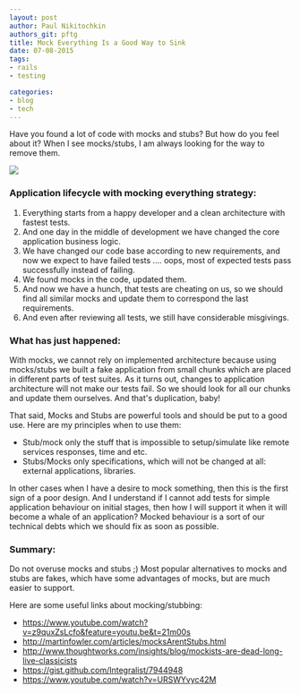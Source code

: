 ```yaml
---
layout: post
author: Paul Nikitochkin
authors_git: pftg
title: Mock Everything Is a Good Way to Sink
date: 07-08-2015
tags:
- rails
- testing

categories:
- blog
- tech
---
```


Have you found a lot of code with mocks and stubs? But how do you feel about it?
When I see mocks/stubs, I am always looking for the way to remove them.

<img src="http://www.quickmeme.com/img/9a/9a7460d0eec7baa6db72ab966714669e4754fea9ae127b44d6da56761260c2b2.jpg" class="left" style="margin-right: 2em;" />

### Application lifecycle with mocking everything strategy:

1. Everything starts from a happy developer and a clean architecture with fastest tests. 
2. And one day in the middle of development we have changed the core application business logic. 
3. We have changed our code base according to new requirements, and now we expect to have failed tests .... oops, most of expected tests pass successfully instead of failing.
4. We found mocks in the code, updated them. 
5. And now we have a hunch, that tests are cheating on us, so we should find all similar mocks and update them to correspond the last requirements. 
6. And even after reviewing all tests, we still have considerable misgivings.

### What has just happened:

With mocks, we cannot rely on implemented architecture because using mocks/stubs we built a fake application from small chunks which are placed in different parts of test suites.
As it turns out, changes to application architecture will not make our tests fail.
So we should look for all our chunks and update them ourselves.
And that's duplication, baby!

That said, Mocks and Stubs are powerful tools and should be put to a good use.
Here are my principles when to use them:
  - Stub/mock only the stuff that is impossible to setup/simulate like remote services responses, time and etc. 
  - Stubs/Mocks only specifications, which will not be changed at all: external applications, libraries.

In other cases when I have a desire to mock something, then this is the first sign of a poor design.
And I understand if I cannot add tests for simple application behaviour on initial stages,
then how I will support it when it will become a whale of an application?
Mocked behaviour is a sort of our technical debts which we should fix as soon as possible.

### Summary:

Do not overuse mocks and stubs ;) Most popular alternatives to mocks and stubs are fakes, which have some advantages of mocks, but are much easier to support. 

Here are some useful links about mocking/stubbing: 

 - https://www.youtube.com/watch?v=z9quxZsLcfo&feature=youtu.be&t=21m00s
 - http://martinfowler.com/articles/mocksArentStubs.html
 - http://www.thoughtworks.com/insights/blog/mockists-are-dead-long-live-classicists
 - https://gist.github.com/Integralist/7944948
 - https://www.youtube.com/watch?v=URSWYvyc42M

